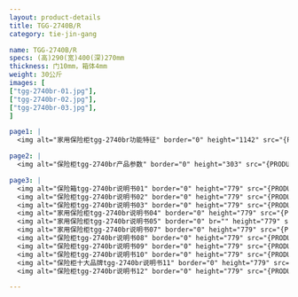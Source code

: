 ```yaml
---
layout: product-details
title: TGG-2740B/R
category: tie-jin-gang

name: TGG-2740B/R
specs: (高)290(宽)400(深)270mm
thickness: 门10mm，箱体4mm
weight: 30公斤
images: [
["tgg-2740br-01.jpg"],
["tgg-2740br-02.jpg"],
["tgg-2740br-03.jpg"],
]

page1: |
  <img alt="家用保险柜tgg-2740br功能特征" border="0" height="1142" src="{PRODUCT_IMAGES}tgg-gn.jpg" width="538" />

page2: |
  <img alt="保险柜tgg-2740br产品参数" border="0" height="303" src="{PRODUCT_IMAGES}tgg-cpcs.jpg" width="538" />

page3: |
  <img alt="保险箱tgg-2740br说明书01" border="0" height="779" src="{PRODUCT_IMAGES}tgg-sm01.jpg" width="528" /><br />
  <img alt="保险柜tgg-2740br说明书02" border="0" height="779" src="{PRODUCT_IMAGES}tgg-sm02.jpg" width="528" /><br />
  <img alt="保险柜tgg-2740br说明书03" border="0" height="779" src="{PRODUCT_IMAGES}tgg-sm03.jpg" width="528" /><br />
  <img alt="家用保险柜tgg-2740br说明书04" border="0" height="779" src="{PRODUCT_IMAGES}tgg-sm04.jpg" width="528" /><br />
  <img alt="家用保险柜tgg-2740br说明书05" border="0" br="" height="779" src="{PRODUCT_IMAGES}tgg-sm05.jpg" width="528" /> <img alt="保险柜tgg-2740br说明书06" border="0" height="779" src="{PRODUCT_IMAGES}tgg-sm06.jpg" width="528" /><br />
  <img alt="家用保险柜tgg-2740br说明书07" border="0" height="779" src="{PRODUCT_IMAGES}tgg-sm07.jpg" width="528" /><br />
  <img alt="保险柜tgg-2740br说明书08" border="0" height="779" src="{PRODUCT_IMAGES}tgg-sm08.jpg" width="528" /><br />
  <img alt="保险柜tgg-2740br说明书09" border="0" height="779" src="{PRODUCT_IMAGES}tgg-sm09.jpg" width="528" /><br />
  <img alt="保险柜tgg-2740br说明书10" border="0" height="779" src="{PRODUCT_IMAGES}tgg-sm10.jpg" width="528" /><br />
  <img alt="保险柜十大品牌tgg-2740br说明书11" border="0" height="779" src="{PRODUCT_IMAGES}tgg-sm11.jpg" width="528" /><br />
  <img alt="保险柜tgg-2740br说明书12" border="0" height="779" src="{PRODUCT_IMAGES}tgg-sm12.jpg" width="528" />

---
```

